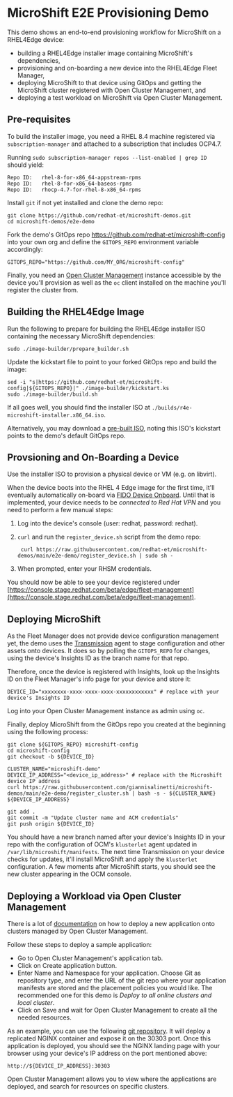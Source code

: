 # MicroShift E2E Provisioning Demo
This demo shows an end-to-end provisioning workflow for MicroShift on a RHEL4Edge device:
* building a RHEL4Edge installer image containing MicroShift's dependencies,
* provisioning and on-boarding a new device into the RHEL4Edge Fleet Manager,
* deploying MicroShift to that device using GitOps and getting the MicroShift cluster registered with Open Cluster Management, and
* deploying a test workload on MicroShift via Open Cluster Management.

## Pre-requisites
To build the installer image, you need a RHEL 8.4 machine registered via `subscription-manager` and attached to a subscription that includes OCP4.7.

Running `sudo subscription-manager repos --list-enabled | grep ID` should yield:

    Repo ID:   rhel-8-for-x86_64-appstream-rpms
    Repo ID:   rhel-8-for-x86_64-baseos-rpms
    Repo ID:   rhocp-4.7-for-rhel-8-x86_64-rpms

Install `git` if not yet installed and clone the demo repo:

    git clone https://github.com/redhat-et/microshift-demos.git
    cd microshift-demos/e2e-demo

Fork the demo's GitOps repo https://github.com/redhat-et/microshift-config into your own org and define the `GITOPS_REPO` environment variable accordingly:

    GITOPS_REPO="https://github.com/MY_ORG/microshift-config"

Finally, you need an [Open Cluster Management](https://open-cluster-management.io/) instance accessible by the device you'll provision as well as the `oc` client installed on the machine you'll register the cluster from.

## Building the RHEL4Edge Image
Run the following to prepare for building the RHEL4Edge installer ISO containing the necessary MicroShift dependencies:

    sudo ./image-builder/prepare_builder.sh

Update the kickstart file to point to your forked GitOps repo and build the image:

    sed -i "s|https://github.com/redhat-et/microshift-config|${GITOPS_REPO}|" ./image-builder/kickstart.ks
    sudo ./image-builder/build.sh

If all goes well, you should find the installer ISO at `./builds/r4e-microshift-installer.x86_64.iso`.

Alternatively, you may download a [pre-built ISO](http://cdn.redhat.edge-lab.net/content/microshift-demos/e2e-demo/r4e-microshift-installer.x86_64.iso), noting this ISO's kickstart points to the demo's default GitOps repo.

## Provsioning and On-Boarding a Device
Use the installer ISO to provision a physical device or VM (e.g. on libvirt).

When the device boots into the RHEL 4 Edge image for the first time, it'll eventually automatically on-board via [FIDO Device Onboard](https://fidoalliance.org/intro-to-fido-device-onboard/). Until that is implemented, your device needs to be *connected to Red Hat VPN* and you need to perform a few manual steps:

1. Log into the device's console (user: redhat, password: redhat).
2. `curl` and run the `register_device.sh` script from the demo repo:
    
        curl https://raw.githubusercontent.com/redhat-et/microshift-demos/main/e2e-demo/register_device.sh | sudo sh -

3. When prompted, enter your RHSM credentials.

You should now be able to see your device registered under [https://console.stage.redhat.com/beta/edge/fleet-management](https://console.stage.redhat.com/beta/edge/fleet-management).

## Deploying MicroShift
As the Fleet Manager does not provide device configuration management yet, the demo uses the [Transmission](https://github.com/redhat-et/transmission) agent to stage configuration and other assets onto devices. It does so by polling the `GITOPS_REPO` for changes, using the device's Insights ID as the branch name for that repo.

Therefore, once the device is registered with Insights, look up the Insights ID on the Fleet Manager's info page for your device and store it:

    DEVICE_ID="xxxxxxxx-xxxx-xxxx-xxxx-xxxxxxxxxxxx" # replace with your device's Insights ID

Log into your Open Cluster Management instance as admin using `oc`.

Finally, deploy MicroShift from the GitOps repo you created at the beginning using the following process:
   
    git clone ${GITOPS_REPO} microshift-config
    cd microshift-config
    git checkout -b ${DEVICE_ID}

    CLUSTER_NAME="microshift-demo"
    DEVICE_IP_ADDRESS="<device_ip_address>" # replace with the Microshift device IP address
    curl https://raw.githubusercontent.com/giannisalinetti/microshift-demos/main/e2e-demo/register_cluster.sh | bash -s - ${CLUSTER_NAME} ${DEVICE_IP_ADDRESS}

    git add .
    git commit -m "Update cluster name and ACM credentials"
    git push origin ${DEVICE_ID}

You should have a new branch named after your device's Insights ID in your repo with the configuration of OCM's `klusterlet` agent updated in `/var/lib/microshift/manifests`. The next time Transmission on your device checks for updates, it'll install MicroShift and apply the `klusterlet` configuration. A few moments after MicroShift starts, you should see the new cluster appearing in the OCM console.

## Deploying a Workload via Open Cluster Management

There is a lot of [documentation](https://access.redhat.com/documentation/en-us/red_hat_advanced_cluster_management_for_kubernetes/2.3/html/applications/index) on how to deploy a new application onto clusters managed by Open Cluster Management.

Follow these steps to deploy a sample application:

- Go to Open Cluster Management's application tab.
- Click on Create application button.
- Enter Name and Namespace for your application. Choose Git as repository type, and enter the URL of the git repo where your application manifests are stored and the placement policies you would like. The recommended one for this demo is _Deploy to all online clusters and local cluster_.
- Click on Save and wait for Open Cluster Management to create all the needed resources.

As an example, you can use the following [git repository](https://github.com/oglok/edge-app). It will deploy a replicated NGINX container and expose it on the 30303 port. Once this application is deployed, you should see the NGINX landing page with your browser using your device's IP address on the port mentioned above:

    http://${DEVICE_IP_ADDRESS}:30303

Open Cluster Management allows you to view where the applications are deployed, and search for resources on specific clusters.
